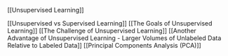 [[Unsupervised Learning]]

[[Unsupervised vs Supervised Learning]]
[[The Goals of Unsupervised Learning]]
[[The Challenge of Unsupervised Learning]]
[[Another Advantage of Unsupervised Learning - Larger Volumes of Unlabeled Data Relative to Labeled Data]]
[[Principal Components Analysis (PCA)]]
